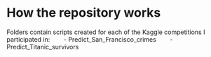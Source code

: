 # How the repository works

Folders contain scripts created for each of the Kaggle competitions I participated in:
&nbsp;&nbsp;&nbsp;&nbsp;&nbsp;&nbsp; - Predict_San_Francisco_crimes
&nbsp;&nbsp;&nbsp;&nbsp;&nbsp;&nbsp; - Predict_Titanic_survivors



